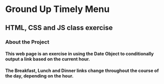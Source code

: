 # Ground Up Timely Menu
## HTML, CSS and JS class exercise
### About the Project
#### This web page is an exercise in using the Date Object to conditionally output a link based on the current hour.
#### The Breakfast, Lunch and Dinner links change throughout the course of the day, depending on the hour.
